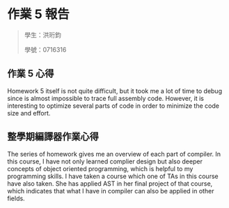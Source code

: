 # 作業 5 報告

> 學生：洪珩鈞
>
> 學號：0716316

## 作業 5 心得

Homework 5 itself is not quite difficult, but it took me a lot of time to debug since is almost impossible to trace full assembly code. However, it is interesting to optimize several parts of code in order to minimize the code size and effort.


## 整學期編譯器作業心得

The series of homework gives me an overview of each part of compiler. In this course, I have not only learned complier design but also deeper concepts of object oriented programming, which is helpful to my programming skills.
I have taken a course which one of TAs in this course have also taken. She has applied AST in her final project of that course, which indicates that what I have in compiler can also be applied in other fields.
